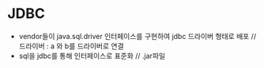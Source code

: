 # JDBC

* vendor들이 java.sql.driver 인터페이스를 구현하여 jdbc 드라이버 형태로 배포 // 드라이버 : a 와 b를 드라이버로 연결
* sql을 jdbc를 통해 인터페이스로 표준화 // .jar파일 
